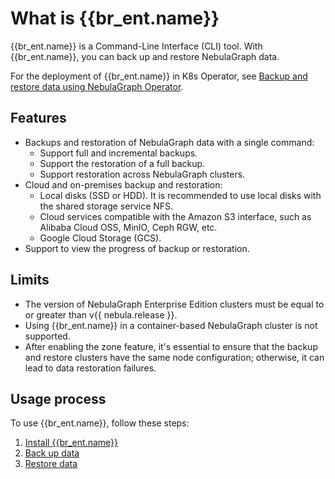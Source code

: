 # What is {{br_ent.name}}

{{br_ent.name}} is a Command-Line Interface (CLI) tool. With {{br_ent.name}}, you can back up and restore NebulaGraph data.

For the deployment of {{br_ent.name}} in K8s Operator, see [Backup and restore data using NebulaGraph Operator](../../k8s-operator/4.cluster-administration/4.6.backup-and-restore.md).

## Features

- Backups and restoration of NebulaGraph data with a single command:
  - Support full and incremental backups.
  - Support the restoration of a full backup.
  - Support restoration across NebulaGraph clusters.
- Cloud and on-premises backup and restoration:
  - Local disks (SSD or HDD). It is recommended to use local disks with the shared storage service NFS.
  - Cloud services compatible with the Amazon S3 interface, such as Alibaba Cloud OSS, MinIO, Ceph RGW, etc.
  - Google Cloud Storage (GCS).
- Support to view the progress of backup or restoration.

## Limits

- The version of NebulaGraph Enterprise Edition clusters must be equal to or greater than v{{ nebula.release }}.
- Using {{br_ent.name}} in a container-based NebulaGraph cluster is not supported.
- After enabling the zone feature, it's essential to ensure that the backup and restore clusters have the same node configuration; otherwise, it can lead to data restoration failures.

## Usage process

To use {{br_ent.name}}, follow these steps:

1. [Install {{br_ent.name}}](2.install-tools.md)
2. [Back up data](3.backup-data.md)
3. [Restore data](4.restore-data.md)